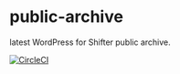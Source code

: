 # public-archive
latest WordPress for Shifter public archive.

[![CircleCI](https://circleci.com/gh/getshifter/public-archive.svg?style=svg)](https://circleci.com/gh/getshifter/public-archive)
